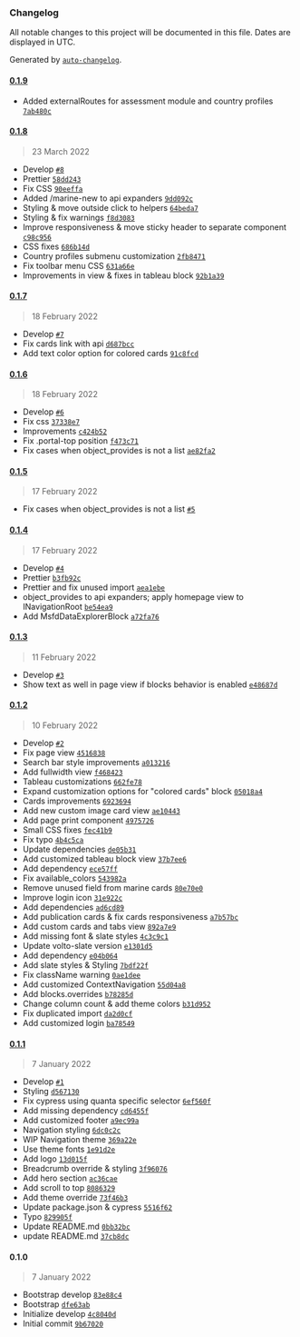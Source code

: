 ### Changelog

All notable changes to this project will be documented in this file. Dates are displayed in UTC.

Generated by [`auto-changelog`](https://github.com/CookPete/auto-changelog).

#### [0.1.9](https://github.com/eea/volto-marine-theme/compare/0.1.8...0.1.9)

- Added externalRoutes for assessment module and country profiles [`7ab480c`](https://github.com/eea/volto-marine-theme/commit/7ab480cc823683e549f277d25a42f42ce7da9437)

#### [0.1.8](https://github.com/eea/volto-marine-theme/compare/0.1.7...0.1.8)

> 23 March 2022

- Develop [`#8`](https://github.com/eea/volto-marine-theme/pull/8)
- Prettier [`58dd243`](https://github.com/eea/volto-marine-theme/commit/58dd2431173d13d956a5837bb779a83098c49087)
- Fix CSS [`90eeffa`](https://github.com/eea/volto-marine-theme/commit/90eeffa075ebfbcf132fb8db420510e2599e02cf)
- Added /marine-new to api expanders [`9dd092c`](https://github.com/eea/volto-marine-theme/commit/9dd092c0b9bf35820f5eda8491475b103ce14587)
- Styling & move outside click to helpers [`64beda7`](https://github.com/eea/volto-marine-theme/commit/64beda750f516ac3c1bb26538e1bdf64d1a8d01d)
- Styling & fix warnings [`f8d3083`](https://github.com/eea/volto-marine-theme/commit/f8d308359f87282655c1ef2b160e754caff58321)
- Improve responsiveness & move sticky header to separate component [`c98c956`](https://github.com/eea/volto-marine-theme/commit/c98c956745d98f42a1194225ff3f5a18d3e521f2)
- CSS fixes [`686b14d`](https://github.com/eea/volto-marine-theme/commit/686b14d56804ec1106337d97057ccc0bb214d1b3)
- Country profiles submenu customization [`2fb8471`](https://github.com/eea/volto-marine-theme/commit/2fb8471d4bfdf4142647508be9f26aef7d0eb6c3)
- Fix toolbar menu CSS [`631a66e`](https://github.com/eea/volto-marine-theme/commit/631a66eb9bfb7f6cb02579f141a7cfd490227a9f)
- Improvements in view & fixes in tableau block [`92b1a39`](https://github.com/eea/volto-marine-theme/commit/92b1a397aad240f4dca28eca1191d4200a748f40)

#### [0.1.7](https://github.com/eea/volto-marine-theme/compare/0.1.6...0.1.7)

> 18 February 2022

- Develop [`#7`](https://github.com/eea/volto-marine-theme/pull/7)
- Fix cards link with api [`d687bcc`](https://github.com/eea/volto-marine-theme/commit/d687bcc31d1eb0f4fff97eacd9eaff9f198c7cc3)
- Add text color option for colored cards [`91c8fcd`](https://github.com/eea/volto-marine-theme/commit/91c8fcd1791ffefbe20232534a0b7fe850124f77)

#### [0.1.6](https://github.com/eea/volto-marine-theme/compare/0.1.5...0.1.6)

> 18 February 2022

- Develop [`#6`](https://github.com/eea/volto-marine-theme/pull/6)
- Fix css [`37338e7`](https://github.com/eea/volto-marine-theme/commit/37338e779428b7cceb050a8352aa140505aa5ac6)
- Improvements [`c424b52`](https://github.com/eea/volto-marine-theme/commit/c424b52d14790a68f4822ca4b528af9690a8a05c)
- Fix .portal-top position [`f473c71`](https://github.com/eea/volto-marine-theme/commit/f473c71bce4bb1c17069ebbf738b3b6489cfb8b5)
- Fix cases when object_provides is not a list [`ae82fa2`](https://github.com/eea/volto-marine-theme/commit/ae82fa20f2200594c5e4ddcbb7ac39dfb52cd59a)

#### [0.1.5](https://github.com/eea/volto-marine-theme/compare/0.1.4...0.1.5)

> 17 February 2022

- Fix cases when object_provides is not a list [`#5`](https://github.com/eea/volto-marine-theme/pull/5)

#### [0.1.4](https://github.com/eea/volto-marine-theme/compare/0.1.3...0.1.4)

> 17 February 2022

- Develop [`#4`](https://github.com/eea/volto-marine-theme/pull/4)
- Prettier [`b3fb92c`](https://github.com/eea/volto-marine-theme/commit/b3fb92c7116a2f77e1127019333d74ab268d3ccb)
- Prettier and fix unused import [`aea1ebe`](https://github.com/eea/volto-marine-theme/commit/aea1ebe9b38ee55b8976f4ddde6547499ea2b128)
- object_provides to api expanders; apply homepage view to INavigationRoot [`be54ea9`](https://github.com/eea/volto-marine-theme/commit/be54ea9ed5d3080ccd8b4d39305a7cde4b3579ec)
- Add MsfdDataExplorerBlock [`a72fa76`](https://github.com/eea/volto-marine-theme/commit/a72fa761d9b0798fde2dd857e6a935da944f1b94)

#### [0.1.3](https://github.com/eea/volto-marine-theme/compare/0.1.2...0.1.3)

> 11 February 2022

- Develop [`#3`](https://github.com/eea/volto-marine-theme/pull/3)
- Show text as well in page view if blocks behavior is enabled [`e48687d`](https://github.com/eea/volto-marine-theme/commit/e48687d4731105878141e9600c061c6426989d2b)

#### [0.1.2](https://github.com/eea/volto-marine-theme/compare/0.1.1...0.1.2)

> 10 February 2022

- Develop [`#2`](https://github.com/eea/volto-marine-theme/pull/2)
- Fix page view [`4516838`](https://github.com/eea/volto-marine-theme/commit/451683836647780d670d34d3378c732050882b5b)
- Search bar style improvements [`a013216`](https://github.com/eea/volto-marine-theme/commit/a01321653e5474f15c4ee762ba0b49cd4009728a)
- Add fullwidth view [`f468423`](https://github.com/eea/volto-marine-theme/commit/f468423db99e8cba90c942d05b2d73cc10ea54aa)
- Tableau customizations [`662fe78`](https://github.com/eea/volto-marine-theme/commit/662fe785b8b1ad75a0d7a415545fd835031e22dc)
- Expand customization options for "colored cards" block [`05018a4`](https://github.com/eea/volto-marine-theme/commit/05018a4042883db009df8f02c25d6f0dd2b7b599)
- Cards improvements [`6923694`](https://github.com/eea/volto-marine-theme/commit/69236945d2980c8a2e2d0d0869a49edc8f14d8aa)
- Add new custom image card view [`ae10443`](https://github.com/eea/volto-marine-theme/commit/ae104434859731d49ca669c6ec19ce71fb0c8ab7)
- Add page print component [`4975726`](https://github.com/eea/volto-marine-theme/commit/4975726eae0881b1bc7fcdac4da74bd1663e4c47)
- Small CSS fixes [`fec41b9`](https://github.com/eea/volto-marine-theme/commit/fec41b9d247f259c9a09e964faaf0fc6b1302e40)
- Fix typo [`4b4c5ca`](https://github.com/eea/volto-marine-theme/commit/4b4c5ca96ab8626401c70838e2c69eacad160db9)
- Update dependencies [`de05b31`](https://github.com/eea/volto-marine-theme/commit/de05b31dd259b493317c39af0c8dcf0b23f430cd)
- Add customized tableau block view [`37b7ee6`](https://github.com/eea/volto-marine-theme/commit/37b7ee625cd1186043cbe249def580a02177b396)
- Add dependency [`ece57ff`](https://github.com/eea/volto-marine-theme/commit/ece57ff2265967b6c665219ebb45417550232df7)
- Fix available_colors [`543982a`](https://github.com/eea/volto-marine-theme/commit/543982adbcc7bf8a125f889d89c43a0bec31aeb3)
- Remove unused field from marine cards [`80e70e0`](https://github.com/eea/volto-marine-theme/commit/80e70e0d262c4ceb360654ed6be56a0b9f94a3a2)
- Improve login icon [`31e922c`](https://github.com/eea/volto-marine-theme/commit/31e922cf344115c25e2e050f18881abd1049e75d)
- Add dependencies [`ad6cd89`](https://github.com/eea/volto-marine-theme/commit/ad6cd890491915add37c99555ecb80ef2a5b1bce)
- Add publication cards & fix cards responsiveness [`a7b57bc`](https://github.com/eea/volto-marine-theme/commit/a7b57bc431cfbe8a8e76517013f6b89b4936818c)
- Add custom cards and tabs view [`892a7e9`](https://github.com/eea/volto-marine-theme/commit/892a7e90a1ae8f59eb16d79c53598780f4ee8127)
- Add missing font & slate styles [`4c3c9c1`](https://github.com/eea/volto-marine-theme/commit/4c3c9c1c2f3cc46cd6cdffa9abc4cfa9b8f2298e)
- Update volto-slate version [`e1301d5`](https://github.com/eea/volto-marine-theme/commit/e1301d5d11f45f0d1bad0e71e337912b8793d927)
- Add dependency [`e04b064`](https://github.com/eea/volto-marine-theme/commit/e04b064bde44adfa112fe3c7db36b1a1c50d84c6)
- Add slate styles & Styling [`7bdf22f`](https://github.com/eea/volto-marine-theme/commit/7bdf22ff4a9b01f24f818751721aea7d1b0ed6c3)
- Fix className warning [`0ae1dee`](https://github.com/eea/volto-marine-theme/commit/0ae1deed74ec5aff05558961bb007dca57b93c7a)
- Add customized ContextNavigation [`55d04a8`](https://github.com/eea/volto-marine-theme/commit/55d04a8954464958841bae5231b34ecb0115adf8)
- Add blocks.overrides [`b78285d`](https://github.com/eea/volto-marine-theme/commit/b78285d5efac8e8dca2362d3c88292d4a9b1e70e)
- Change column count & add theme colors [`b31d952`](https://github.com/eea/volto-marine-theme/commit/b31d9523bf507488a34407e912131ff732f9aa1d)
- Fix duplicated import [`da2d0cf`](https://github.com/eea/volto-marine-theme/commit/da2d0cf2624a26b6ebda54623012d3ae1e468080)
- Add customized login [`ba78549`](https://github.com/eea/volto-marine-theme/commit/ba785492f5adb86c98a19011f4afca58b8505962)

#### [0.1.1](https://github.com/eea/volto-marine-theme/compare/0.1.0...0.1.1)

> 7 January 2022

- Develop [`#1`](https://github.com/eea/volto-marine-theme/pull/1)
- Styling [`d567130`](https://github.com/eea/volto-marine-theme/commit/d567130ae2b32cbcd8b8d49fa0988cab2a1d2a99)
- Fix cypress using quanta specific selector [`6ef560f`](https://github.com/eea/volto-marine-theme/commit/6ef560f4f083bced10b83c68a41317eac41a5c45)
- Add missing dependency [`cd6455f`](https://github.com/eea/volto-marine-theme/commit/cd6455f17c4b0af8bc37a363cd1479f98efceda9)
- Add customized footer [`a9ec99a`](https://github.com/eea/volto-marine-theme/commit/a9ec99a0207a71313be5d7005bf0dee744f4adcb)
- Navigation styling [`6dc0c2c`](https://github.com/eea/volto-marine-theme/commit/6dc0c2c14095af2718cc099b78575af904d9f9eb)
- WIP Navigation theme [`369a22e`](https://github.com/eea/volto-marine-theme/commit/369a22e5dc9415736c80f1654b951bb1453845bb)
- Use theme fonts [`1e91d2e`](https://github.com/eea/volto-marine-theme/commit/1e91d2e441b834f73f0756572f9e19de48a95340)
- Add logo [`13d015f`](https://github.com/eea/volto-marine-theme/commit/13d015f7326df0336e4ba20a0148c463b58291b2)
- Breadcrumb override & styling [`3f96076`](https://github.com/eea/volto-marine-theme/commit/3f96076e495484c85cc9534abdbfd2fad35a81fb)
- Add hero section [`ac36cae`](https://github.com/eea/volto-marine-theme/commit/ac36cae6fde6b0f82d4f9e44715616ce64649bd8)
- Add scroll to top [`8086329`](https://github.com/eea/volto-marine-theme/commit/808632952325336691b01ac52e91ac1e22e0b1a1)
- Add theme override [`73f46b3`](https://github.com/eea/volto-marine-theme/commit/73f46b32d95f27699e2cc5c5b4e91f56b02b39c2)
- Update package.json & cypress [`5516f62`](https://github.com/eea/volto-marine-theme/commit/5516f6262918d964a9bcb8d822aab3684e738563)
- Typo [`829905f`](https://github.com/eea/volto-marine-theme/commit/829905f93212eef59707bb1780fa299242ef7ed6)
- Update README.md [`0bb32bc`](https://github.com/eea/volto-marine-theme/commit/0bb32bc9d542dbe78161aee9f9ded2408e5b114d)
- update README.md [`37cb8dc`](https://github.com/eea/volto-marine-theme/commit/37cb8dc8252140d80a9d0546793d555c9161bfb3)

#### 0.1.0

> 7 January 2022

- Bootstrap develop [`83e88c4`](https://github.com/eea/volto-marine-theme/commit/83e88c48e325c38c788f9785ecb569875722c6f5)
- Bootstrap [`dfe63ab`](https://github.com/eea/volto-marine-theme/commit/dfe63abb7a75fcdc095df92862afad5b6c36e153)
- Initialize develop [`4c8040d`](https://github.com/eea/volto-marine-theme/commit/4c8040d916ad4a4f9f1c7cb7704eaf1f56f1762c)
- Initial commit [`9b67020`](https://github.com/eea/volto-marine-theme/commit/9b67020542c1f21125b23ed559f0f38b8d0a2d07)
